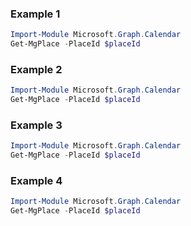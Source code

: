 ### Example 1
``` powershell
Import-Module Microsoft.Graph.Calendar
Get-MgPlace -PlaceId $placeId
```
### Example 2
``` powershell
Import-Module Microsoft.Graph.Calendar
Get-MgPlace -PlaceId $placeId
```
### Example 3
``` powershell
Import-Module Microsoft.Graph.Calendar
Get-MgPlace -PlaceId $placeId
```
### Example 4
``` powershell
Import-Module Microsoft.Graph.Calendar
Get-MgPlace -PlaceId $placeId
```
